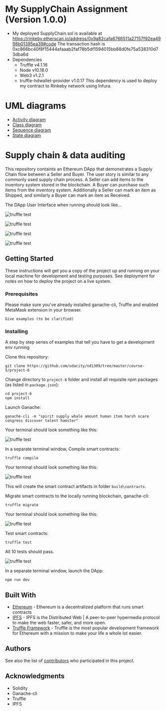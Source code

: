 # My SupplyChain Assignment (Version 1.0.0)

- My deployed SupplyChain.sol is available at https://rinkeby.etherscan.io/address/0x9a82cafa6766511a27157f92ea4998b01395ea39#code
  The transaction hash is 0xc866bc40f8f15444afaaab2faf78b5df1594015bb88d0fe75a538310d73dba6d
- Dependencies
    - Truffle v4.1.16
    - Node v10.18.0
    - Web3 v1.2.1
    - truffle-hdwallet-provider v1.0.17 This dependency is used to deploy my contract to Rinkeby network using Infura.

# UML diagrams

- [Activity diagram](https://github.com/gmil3az/bc_p3/blob/master/uml/ActivityDiagram.png)
- [Class diagram](https://github.com/gmil3az/bc_p3/blob/master/uml/ClassDiagram.png)
- [Sequence diagram](https://github.com/gmil3az/bc_p3/blob/master/uml/SequenceDiagram.png)
- [State diagram](https://github.com/gmil3az/bc_p3/blob/master/uml/StateDiagram.png)

# Supply chain & data auditing

This repository containts an Ethereum DApp that demonstrates a Supply Chain flow between a Seller and Buyer. The user story is similar to any commonly used supply chain process. A Seller can add items to the inventory system stored in the blockchain. A Buyer can purchase such items from the inventory system. Additionally a Seller can mark an item as Shipped, and similarly a Buyer can mark an item as Received.

The DApp User Interface when running should look like...

![truffle test](images/ftc_product_overview.png)

![truffle test](images/ftc_farm_details.png)

![truffle test](images/ftc_product_details.png)

![truffle test](images/ftc_transaction_history.png)


## Getting Started

These instructions will get you a copy of the project up and running on your local machine for development and testing purposes. See deployment for notes on how to deploy the project on a live system.

### Prerequisites

Please make sure you've already installed ganache-cli, Truffle and enabled MetaMask extension in your browser.

```
Give examples (to be clarified)
```

### Installing

A step by step series of examples that tell you have to get a development env running

Clone this repository:

```
git clone https://github.com/udacity/nd1309/tree/master/course-5/project-6
```

Change directory to ```project-6``` folder and install all requisite npm packages (as listed in ```package.json```):

```
cd project-6
npm install
```

Launch Ganache:

```
ganache-cli -m "spirit supply whale amount human item harsh scare congress discover talent hamster"
```

Your terminal should look something like this:

![truffle test](images/ganache-cli.png)

In a separate terminal window, Compile smart contracts:

```
truffle compile
```

Your terminal should look something like this:

![truffle test](images/truffle_compile.png)

This will create the smart contract artifacts in folder ```build\contracts```.

Migrate smart contracts to the locally running blockchain, ganache-cli:

```
truffle migrate
```

Your terminal should look something like this:

![truffle test](images/truffle_migrate.png)

Test smart contracts:

```
truffle test
```

All 10 tests should pass.

![truffle test](images/truffle_test.png)

In a separate terminal window, launch the DApp:

```
npm run dev
```

## Built With

* [Ethereum](https://www.ethereum.org/) - Ethereum is a decentralized platform that runs smart contracts
* [IPFS](https://ipfs.io/) - IPFS is the Distributed Web | A peer-to-peer hypermedia protocol
to make the web faster, safer, and more open.
* [Truffle Framework](http://truffleframework.com/) - Truffle is the most popular development framework for Ethereum with a mission to make your life a whole lot easier.


## Authors

See also the list of [contributors](https://github.com/your/project/contributors.md) who participated in this project.

## Acknowledgments

* Solidity
* Ganache-cli
* Truffle
* IPFS
